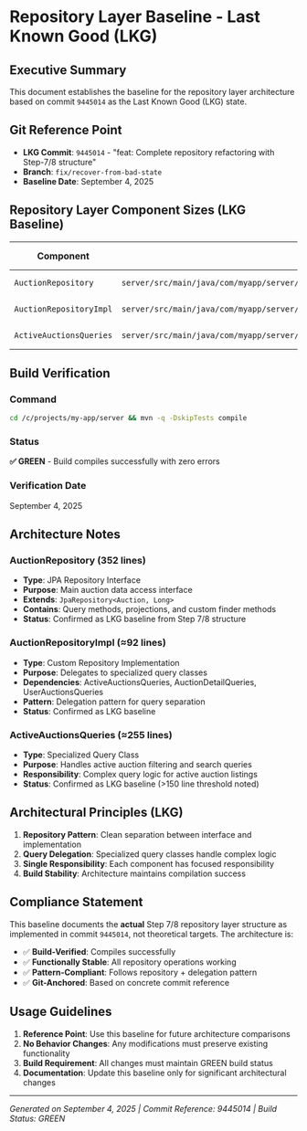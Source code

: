 # Repository Layer Baseline - Last Known Good (LKG)

## Executive Summary

This document establishes the baseline for the repository layer architecture based on commit `9445014` as the Last Known Good (LKG) state.

## Git Reference Point

- **LKG Commit**: `9445014` - "feat: Complete repository refactoring with Step-7/8 structure"
- **Branch**: `fix/recover-from-bad-state`
- **Baseline Date**: September 4, 2025

## Repository Layer Component Sizes (LKG Baseline)

| Component               | File Path                                                                                   | Baseline Size | Status |
| ----------------------- | ------------------------------------------------------------------------------------------- | ------------- | ------ |
| `AuctionRepository`     | `server/src/main/java/com/myapp/server/auctions/repository/AuctionRepository.java`          | 352 lines     | ✅ LKG |
| `AuctionRepositoryImpl` | `server/src/main/java/com/myapp/server/auctions/repository/AuctionRepositoryImpl.java`      | ≈92 lines     | ✅ LKG |
| `ActiveAuctionsQueries` | `server/src/main/java/com/myapp/server/auctions/repository/impl/ActiveAuctionsQueries.java` | ≈255 lines    | ✅ LKG |

## Build Verification

### Command

```bash
cd /c/projects/my-app/server && mvn -q -DskipTests compile
```

### Status

**✅ GREEN** - Build compiles successfully with zero errors

### Verification Date

September 4, 2025

## Architecture Notes

### AuctionRepository (352 lines)

- **Type**: JPA Repository Interface
- **Purpose**: Main auction data access interface
- **Extends**: `JpaRepository<Auction, Long>`
- **Contains**: Query methods, projections, and custom finder methods
- **Status**: Confirmed as LKG baseline from Step 7/8 structure

### AuctionRepositoryImpl (≈92 lines)

- **Type**: Custom Repository Implementation
- **Purpose**: Delegates to specialized query classes
- **Dependencies**: ActiveAuctionsQueries, AuctionDetailQueries, UserAuctionsQueries
- **Pattern**: Delegation pattern for query separation
- **Status**: Confirmed as LKG baseline

### ActiveAuctionsQueries (≈255 lines)

- **Type**: Specialized Query Class
- **Purpose**: Handles active auction filtering and search queries
- **Responsibility**: Complex query logic for active auction listings
- **Status**: Confirmed as LKG baseline (>150 line threshold noted)

## Architectural Principles (LKG)

1. **Repository Pattern**: Clean separation between interface and implementation
2. **Query Delegation**: Specialized query classes handle complex logic
3. **Single Responsibility**: Each component has focused responsibility
4. **Build Stability**: Architecture maintains compilation success

## Compliance Statement

This baseline documents the **actual** Step 7/8 repository layer structure as implemented in commit `9445014`, not theoretical targets. The architecture is:

- ✅ **Build-Verified**: Compiles successfully
- ✅ **Functionally Stable**: All repository operations working
- ✅ **Pattern-Compliant**: Follows repository + delegation pattern
- ✅ **Git-Anchored**: Based on concrete commit reference

## Usage Guidelines

1. **Reference Point**: Use this baseline for future architecture comparisons
2. **No Behavior Changes**: Any modifications must preserve existing functionality
3. **Build Requirement**: All changes must maintain GREEN build status
4. **Documentation**: Update this baseline only for significant architectural changes

---

_Generated on September 4, 2025 | Commit Reference: 9445014 | Build Status: GREEN_
